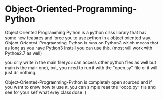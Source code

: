 # Object-Oriented-Programming-Python
Object Oriented Programming Python is a python class library that has some new features and force you to use python in a object oriented way.
Object-Oriented-Programming-Python is runs on Python3 which means that as long as you have Python3 Install you can use this. (most will work with Python2.7 as well)

you only write in the main file(you can access other python files as well but main is the main one), but, you need to run it with the "open.py" file or it will just do nothing.

Object-Oriented-Programming-Python is completely open sourced and if you want to know how to use it, you can simple read the "oopp.py"
file and see for your self what evey class dose :)

